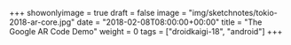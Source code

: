 +++
showonlyimage = true
draft = false
image = "img/sketchnotes/tokio-2018-ar-core.jpg"
date = "2018-02-08T08:00:00+00:00"
title = "The Google AR Code Demo"
weight = 0
tags = ["droidkaigi-18", "android"]
+++

